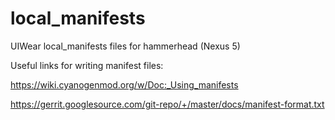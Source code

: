 # local_manifests
UIWear local_manifests files for hammerhead (Nexus 5)

Useful links for writing manifest files:

https://wiki.cyanogenmod.org/w/Doc:_Using_manifests

https://gerrit.googlesource.com/git-repo/+/master/docs/manifest-format.txt
